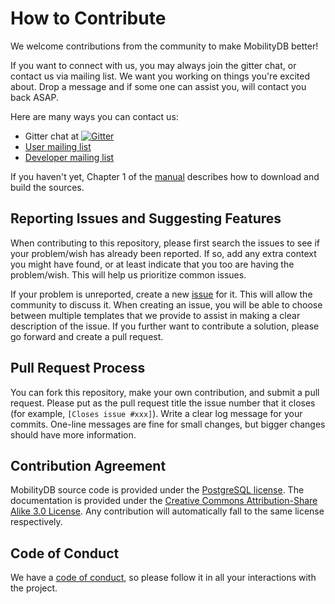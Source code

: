 How to Contribute
=================
We welcome contributions from the community to make MobilityDB better!

If you want to connect with us, you may always join the gitter chat, or contact us via mailing list. We want you working on things you're excited about. Drop a message and if some one can assist you, will contact you back ASAP.

Here are many ways you can contact us:
*   Gitter chat at [![Gitter](https://badges.gitter.im/MobilityDBProject/MobilityDB.svg)](https://gitter.im/MobilityDBProject/MobilityDB?utm_source=badge&utm_medium=badge&utm_campaign=pr-badge)
*   [User mailing list](http://lists.osgeo.org/mailman/listinfo/mobilitydb-users)
*   [Developer mailing list](http://lists.osgeo.org/mailman/listinfo/mobilitydb-dev)

If you haven't yet, Chapter 1 of the [manual](https://docs.mobilitydb.com/MobilityDB/master/) describes how to download and build the sources.


Reporting Issues and Suggesting Features
----------------------------------------
When contributing to this repository, please first search the issues to see if your problem/wish has already been reported. If so, add any extra context you might have found, or at least indicate that you too are having the problem/wish. This will help us prioritize common issues.

If your problem is unreported, create a new [issue](https://github.com/MobilityDB/MobilityDB/issues) for it. This will allow the community to discuss it. When creating an issue, you will be able to choose between multiple templates that we provide to assist in making a clear description of the issue. If you further want to contribute a solution, please go forward and create a pull request.


Pull Request Process
--------------------
You can fork this repository, make your own contribution, and submit a pull request. Please put as the pull request title the issue number that it closes (for example, `[Closes issue #xxx]`). Write a clear log message for your commits. One-line messages are fine for small changes, but bigger changes should have more information.

Contribution Agreement
----------------------
MobilityDB source code is provided under the [PostgreSQL license](https://www.postgresql.org/about/licence/). The documentation is provided under the [Creative Commons Attribution-Share Alike 3.0 License](https://creativecommons.org/licenses/by-sa/3.0/). Any contribution will automatically fall to the same license respectively.

Code of Conduct
---------------
We have a [code of conduct](https://github.com/MobilityDB/MobilityDB/blob/master/code-of-conduct.md), so please follow it in all your interactions with the project.
